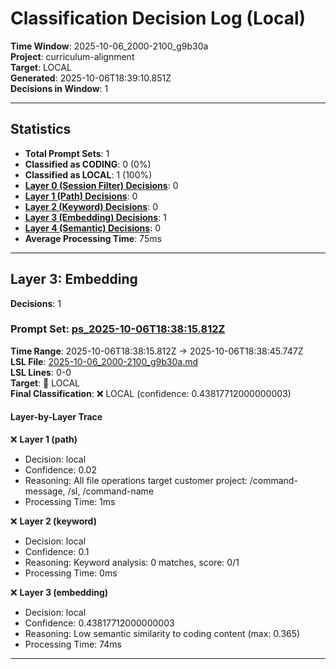 # Classification Decision Log (Local)

**Time Window**: 2025-10-06_2000-2100_g9b30a<br>
**Project**: curriculum-alignment<br>
**Target**: LOCAL<br>
**Generated**: 2025-10-06T18:39:10.851Z<br>
**Decisions in Window**: 1

---

## Statistics

- **Total Prompt Sets**: 1
- **Classified as CODING**: 0 (0%)
- **Classified as LOCAL**: 1 (100%)
- **[Layer 0 (Session Filter) Decisions](#layer-0-session-filter)**: 0
- **[Layer 1 (Path) Decisions](#layer-1-path)**: 0
- **[Layer 2 (Keyword) Decisions](#layer-2-keyword)**: 0
- **[Layer 3 (Embedding) Decisions](#layer-3-embedding)**: 1
- **[Layer 4 (Semantic) Decisions](#layer-4-semantic)**: 0
- **Average Processing Time**: 75ms

---

## Layer 3: Embedding

**Decisions**: 1

### Prompt Set: [ps_2025-10-06T18:38:15.812Z](../../history/2025-10-06_2000-2100_g9b30a.md#ps_2025-10-06T18:38:15.812Z)

**Time Range**: 2025-10-06T18:38:15.812Z → 2025-10-06T18:38:45.747Z<br>
**LSL File**: [2025-10-06_2000-2100_g9b30a.md](../../history/2025-10-06_2000-2100_g9b30a.md#ps_2025-10-06T18:38:15.812Z)<br>
**LSL Lines**: 0-0<br>
**Target**: 📍 LOCAL<br>
**Final Classification**: ❌ LOCAL (confidence: 0.43817712000000003)

#### Layer-by-Layer Trace

❌ **Layer 1 (path)**
- Decision: local
- Confidence: 0.02
- Reasoning: All file operations target customer project: /command-message, /sl, /command-name
- Processing Time: 1ms

❌ **Layer 2 (keyword)**
- Decision: local
- Confidence: 0.1
- Reasoning: Keyword analysis: 0 matches, score: 0/1
- Processing Time: 0ms

❌ **Layer 3 (embedding)**
- Decision: local
- Confidence: 0.43817712000000003
- Reasoning: Low semantic similarity to coding content (max: 0.365)
- Processing Time: 74ms

---

